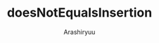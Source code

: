 ---
title: doesNotEqualsInsertion
author: Arashiryuu
description_markdown: >-
  Replaces instances of '=/=' in the textarea with '≠'.
github: https://github.com/Arashiryuu/
download: https://github.com/Arashiryuu/crap/blob/master/doesNotEqualsInsertion.plugin.js
support: https://github.com/Arashiryuu/crap/issues
preview:
tags:
layout: product
---